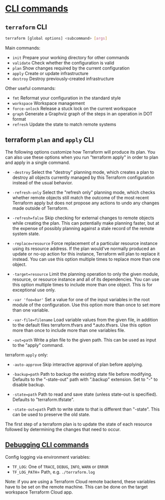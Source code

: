 # [CLI commands](https://developer.hashicorp.com/terraform/cli/commands)

## `terraform` CLI

```bash
terraform [global options] <subcommand> [args]
```

Main commands:

- `init`          Prepare your working directory for other commands
- `validate`      Check whether the configuration is valid
- `plan`          Show changes required by the current configuration
- `apply`         Create or update infrastructure
- `destroy`       Destroy previously-created infrastructure

Other useful commands:

- `fmt`           Reformat your configuration in the standard style
- `workspace`     Workspace management
- `force-unlock`  Release a stuck lock on the current workspace
- `graph`         Generate a Graphviz graph of the steps in an operation in DOT
                  format
- `refresh`       Update the state to match remote systems

## terraform `plan` and `apply` CLI

The following options customize how Terraform will produce its plan. You can also use these options when you run
"terraform apply" in order to plan and apply in a single command.

- `-destroy`            Select the "destroy" planning mode, which creates a plan
                        to destroy all objects currently managed by this
                        Terraform configuration instead of the usual behavior.

- `-refresh-only`       Select the "refresh only" planning mode, which checks
                        whether remote objects still match the outcome of the
                        most recent Terraform apply but does not propose any
                        actions to undo any changes made outside of Terraform.

- `-refresh=false`      Skip checking for external changes to remote objects
                        while creating the plan. This can potentially make
                        planning faster, but at the expense of possibly planning
                        against a stale record of the remote system state.

- `-replace=resource`   Force replacement of a particular resource instance using
                        its resource address. If the plan would've normally
                        produced an update or no-op action for this instance,
                        Terraform will plan to replace it instead. You can use
                        this option multiple times to replace more than one object.

- `-target=resource`    Limit the planning operation to only the given module,
                        resource, or resource instance and all of its
                        dependencies. You can use this option multiple times to
                        include more than one object. This is for exceptional
                        use only.

- `-var 'foo=bar'`      Set a value for one of the input variables in the root
                        module of the configuration. Use this option more than
                        once to set more than one variable.

- `-var-file=filename`  Load variable values from the given file, in addition
                        to the default files terraform.tfvars and *.auto.tfvars.
                        Use this option more than once to include more than one
                        variables file.

- `-out=path`           Write a plan file to the given path. This can be used as
                        input to the "apply" command.

terraform `apply` only:

- `-auto-approve`       Skip interactive approval of plan before applying.

- `-backup=path`        Path to backup the existing state file before
                        modifying. Defaults to the "-state-out" path with
                        ".backup" extension. Set to "-" to disable backup.

- `-state=path`         Path to read and save state (unless state-out
                        is specified). Defaults to "terraform.tfstate".

- `-state-out=path`     Path to write state to that is different than
                        "-state". This can be used to preserve the old
                        state.

The first step of a terraform plan is to update the state of each resource
followed by determining the changes that need to occur.

## [Debugging CLI commands](https://www.terraform.io/internals/debugging)

Config logging via environment variables:

- `TF_LOG`: One of `TRACE`, `DEBUG`, `INFO`, `WARN` or `ERROR`
- `TF_LOG_PATH`= Path, e.g. `./terraform.log`

Note: if you are using a Terraform Cloud remote backend, these variables have to be set on the remote machine. This can
be done on the target workspace Terraform Cloud app.

